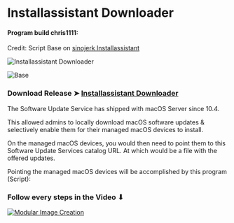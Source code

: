 # Installassistant Downloader
#### Program build chris1111:
Credit: Script Base on [sinojerk Installassistant](https://github.com/sinojerk/installassistant/blob/main/LICENSE)

![Installassistant Downloader](https://user-images.githubusercontent.com/6248794/224547048-c71a0edd-5bf3-43cc-848f-704423489438.png)

![Base](https://user-images.githubusercontent.com/6248794/224550629-2f00a72b-6509-440d-b556-e8a444a5380b.png)

### Download Release ➤ [Installassistant Downloader](https://github.com/chris1111/Installassistant-Downloader/releases/tag/V1)


The Software Update Service has shipped with macOS Server since 10.4.

This allowed admins to locally download macOS software updates & selectively enable them for their managed macOS devices to install.

On the managed macOS devices, you would then need to point them to this Software Update Services catalog URL. At which would be a file with the offered updates.

Pointing the managed macOS devices will be accomplished  by this program (Script):


### Follow every steps in the Video ⬇︎ 

[![Modular Image Creation](https://user-images.githubusercontent.com/6248794/218287389-96444e32-0bf1-4886-9632-ccd2e1f3614d.png)](https://youtu.be/UXeA1_iU9dA)
